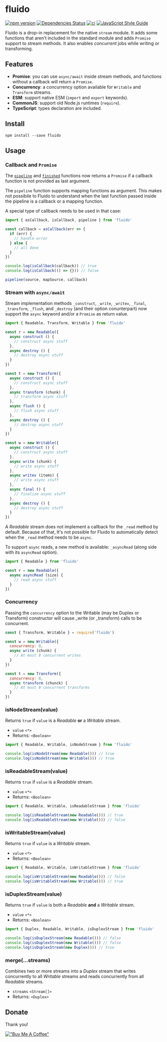 # fluido

[![npm version](https://badge.fury.io/js/fluido.svg)](https://badge.fury.io/js/fluido)
[![Dependencies Status](https://david-dm.org/greguz/fluido.svg)](https://david-dm.org/greguz/fluido.svg)
[![ci](https://github.com/greguz/fluido/actions/workflows/ci.yaml/badge.svg?branch=master)](https://github.com/greguz/fluido/actions/workflows/ci.yaml)
[![JavaScript Style Guide](https://img.shields.io/badge/code_style-standard-brightgreen.svg)](https://standardjs.com)

Fluido is a drop-in replacement for the native `stream` module. It adds some functions that aren't included in the standard module and adds `Promise` support to stream methods. It also enables _concurrent_ jobs while writing or transforming.

## Features

- **Promise**: you can use `async/await` inside stream methods, and functions without a callback will return a `Promise`.
- **Concurrency**: a concurrency option available for `Writable` and `Transform` streams.
- **ESM**: support native ESM (`import` and `export` keywords).
- **CommonJS**: support old Node.js runtimes (`require`).
- **TypeScript**: types declaration are included.

## Install

```
npm install --save fluido
```

## Usage

### Callback and `Promise`

The [`pipeline`](https://nodejs.org/api/stream.html#streampipelinestreams-callback) and [`finished`](https://nodejs.org/api/stream.html#streamfinishedstream-options-callback) functions now returns a `Promise` if a callback function is not provided as last argument.

The `pipeline` function supports mapping functions as argument. This makes not possibile to Fluido to understand when the last function passed inside the pipeline is a callback or a mapping function.

A special type of callback needs to be used in that case:

```javascript
import { asCallback, isCallback, pipeline } from 'fluido'

const callback = asCallback(err => {
  if (err) {
    // handle error
  } else {
    // all done
  }
})

console.log(isCallback(callback)) // true
console.log(isCallback(() => {})) // false

pipeline(source, mapSource, callback)
```

### Stream with `async/await`

Stream implementation methods `_construct`, `_write`, `_writev`, `_final`, `_transform`, `_flush`, and `_destroy` (and their option conunterpart) now support the `async` keyword and/or a `Promise` as return value.

```javascript
import { Readable, Transform, Writable } from 'fluido'

const r = new Readable({
  async construct () {
    // construct async stuff
  },
  async destroy () {
    // destroy async stuff
  }
})

const t = new Transform({
  async construct () {
    // construct async stuff
  },
  async transform (chunk) {
    // transform async stuff
  },
  async flush () {
    // flush async stuff
  },
  async destroy () {
    // destroy async stuff
  }
})

const w = new Writable({
  async construct () {
    // construct async stuff
  },
  async write (chunk) {
    // write async stuff
  },
  async writev (items) {
    // write async stuff
  },
  async final () {
    // finalize async stuff
  },
  async destroy () {
    // destroy async stuff
  }
})
```

A _Readable_ stream does not implement a callback for the `_read` method by default. Because of that, It's not possible for Fluido to automatically detect when the `_read` method needs to be `async`.

To support `async` reads, a new method is available: `_asyncRead` (along side with its `asyncRead` option).

```javascript
import { Readable } from 'fluido'

const r = new Readable({
  async asyncRead (size) {
    // read async stuff
  }
})
```

### Concurrency

Passing the `concurrency` option to the Writable (may be Duplex or Transform) constructor will cause _write (or _transform) calls to be concurrent.

```javascript
const { Transform, Writable } = require('fluido')

const w = new Writable({
  concurrency: 8,
  async write (chunk) {
    // At most 8 concurrent writes
  }
})

const t = new Transform({
  concurrency: 8,
  async transform (chunck) {
    // At most 8 concurrent transforms
  }
})
```

### isNodeStream(value)

Returns `true` if `value` is a _Readable_ **or** a _Writable_ stream.

- `value` `<*>`
- Returns: `<Boolean>`

```javascript
import { Readable, Writable, isNodeStream } from 'fluido'

console.log(isNodeStream(new Readable())) // true
console.log(isNodeStream(new Writable())) // true
```

### isReadableStream(value)

Returns `true` if `value` is a _Readable_ stream.

- `value` `<*>`
- Returns: `<Boolean>`

```javascript
import { Readable, Writable, isReadableStream } from 'fluido'

console.log(isReadableStream(new Readable())) // true
console.log(isReadableStream(new Writable())) // false
```

### isWritableStream(value)

Returns `true` if `value` is a _Writable_ stream.

- `value` `<*>`
- Returns: `<Boolean>`

```javascript
import { Readable, Writable, isWritableStream } from 'fluido'

console.log(isWritableStream(new Readable())) // false
console.log(isWritableStream(new Writable())) // true
```

### isDuplexStream(value)

Returns `true` if `value` is both a _Readable_ **and** a _Writable_ stream.

- `value` `<*>`
- Returns: `<Boolean>`

```javascript
import { Duplex, Readable, Writable, isDuplexStream } from 'fluido'

console.log(isDuplexStream(new Readable())) // false
console.log(isDuplexStream(new Writable())) // false
console.log(isDuplexStream(new Duplex())) // true
```

### merge(...streams)

Combines two or more streams into a _Duplex_ stream that writes concurrently to all _Writable_ streams and reads concurrently from all _Readable_ streams.

- `streams` `<Stream[]>`
- Returns: `<Duplex>`

## Donate

Thank you!

[!["Buy Me A Coffee"](https://www.buymeacoffee.com/assets/img/custom_images/orange_img.png)](https://www.buymeacoffee.com/greguz)
